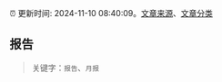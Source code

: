 :alarm_clock: 更新时间: 2024-11-10 08:40:09。[文章来源](/README.md)、[文章分类](/TAGS.md)

## 报告


> 关键字：`报告`、`月报`



